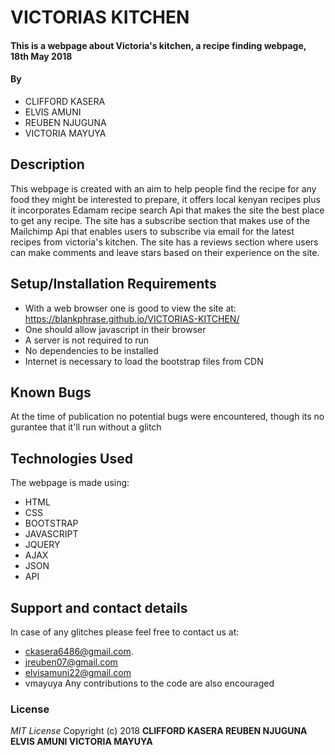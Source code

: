 # VICTORIAS KITCHEN
#### This is a webpage about Victoria's kitchen, a recipe finding webpage, 18th May 2018
#### By
* CLIFFORD KASERA
* ELVIS AMUNI
* REUBEN NJUGUNA
* VICTORIA MAYUYA
## Description
This webpage is created with an aim to help people find the recipe for any food they might be interested to prepare, it offers local kenyan recipes plus it incorporates Edamam recipe search Api that makes the site the best place to get any recipe.
The site has a subscribe section that makes use of the Mailchimp Api that enables users to subscribe via email for the latest recipes from victoria's kitchen.
The site has a reviews section where users can make comments and leave stars based on their experience on the site.
## Setup/Installation Requirements
* With a web browser one is good to view the site at: https://blankphrase.github.io/VICTORIAS-KITCHEN/
* One should allow javascript in their browser
* A server is not required to run
* No dependencies to be installed
* Internet is necessary to load the bootstrap files from CDN
## Known Bugs
At the time of publication no potential bugs were encountered, though its no gurantee that it'll run without a glitch
## Technologies Used
The webpage is made using:
* HTML
* CSS
* BOOTSTRAP
* JAVASCRIPT
* JQUERY
* AJAX
* JSON
* API
## Support and contact details
In case of any glitches please feel free to contact us at:
* ckasera6486@gmail.com.
* jreuben07@gmail.com
* elvisamuni22@gmail.com
* vmayuya
Any contributions to the code are also encouraged
### License
*MIT License*
Copyright (c) 2018 **CLIFFORD KASERA REUBEN NJUGUNA ELVIS AMUNI VICTORIA MAYUYA**
